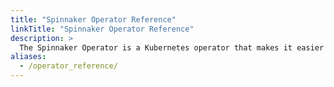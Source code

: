 ```yaml
---
title: "Spinnaker Operator Reference"
linkTitle: "Spinnaker Operator Reference"
description: >
  The Spinnaker Operator is a Kubernetes operator that makes it easier to install, deploy, and upgrade any version of Spinnaker. This section describes the fields in `SpinnakerService` CRD and example manifests.
aliases:
  - /operator_reference/
---
```

